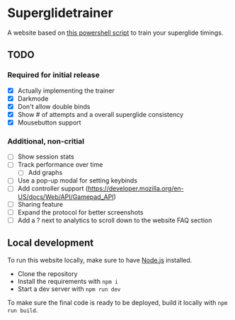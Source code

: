 # Superglidetrainer

A website based on [this powershell script](https://github.com/AngryGroceries/Apex_Superglide_Practice_Tool) to train your superglide timings.

## TODO

### Required for initial release
- [x] Actually implementing the trainer
- [x] Darkmode 
- [x] Don't allow double binds
- [x] Show # of attempts and a overall superglide consistency
- [x] Mousebutton support
### Additional, non-critial
- [ ] Show session stats
- [ ] Track performance over time 
  - [ ] Add graphs
- [ ] Use a pop-up modal for setting keybinds
- [ ] Add controller support (<https://developer.mozilla.org/en-US/docs/Web/API/Gamepad_API>)
- [ ] Sharing feature
- [ ] Expand the protocol for better screenshots
- [ ] Add a ? next to analytics to scroll down to the website FAQ section

## Local development

To run this website locally, make sure to have [Node.js](https://nodejs.org/en/download/) installed. 
- Clone the repository 
- Install the requirements with `npm i` 
- Start a dev server with `npm run dev`

To make sure the final code is ready to be deployed, build it locally with `npm run build`.
